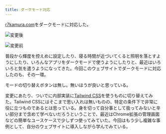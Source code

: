 ```yaml
---
title: ダークモード対応
---
```

[r7kamura.com](https://r7kamura.com/)をダークモードに対応した。

![](https://lh3.googleusercontent.com/B-zNR1qjfSvzphusl5AT2nLbOyCg9Qq1093e7mndu3ozOnJ2dJHk5YRdeYvC_MONV_sWsAlz6SkMrwtbSWOucbmIUWSc2m1ehfZdW8bgCM8NwvdumI2o4JuhoL0n5AGSfyvZYJeragNlNNOFQ_aIfQDUDrwT--hGkOnFYxdlCxjpCe1HOdgPzETq8gi6 "変更後")

![](https://lh4.googleusercontent.com/-JK2D3OSiMBX88CVsAYlulEOWg6mnsvV0b0FwX6HGO_V5Y_uVSmQGAPhYofkgPvdV0xG4d5WupGRDOffQ5ZjSnpO527ihbDKdsbClbdQd-sN9Iefx_7O_Ti1d5FdzIpJo4AjFO-GN_4Xdj7vzu7HoE7gWgG162HZ3LN15foHgA8Q-SAq7EltHdYmuAna "変更前")

普段から輝度を控えめに設定したり、寝る時間が近づいてくると照明を落とすようにしたり、いろんなアプリをダークモードで使うようにしたりと、最近はいろいろと気を遣うようになってきた。今回このウェブサイトでダークモードに対応したのも、その一環。

モードの切り替えボタンは無し。無いほうが良いと思っている。

変更にあたり、ついでに内部実装に[Tailwind CSS](https://tailwindcss.com/)を使うものに切り替えてみた。Tailwind CSSにはそこまで思い入れは無いものの、特定の条件下で非常に役に立つものであるとは思っている。身を切って自分事として扱ってみないと辛い部分まで含めて学べないだろうということで、最近はChrome拡張の管理画面などの簡単なユースケースで少しずつ使ってみていた。今回はもう少し複雑な事例として、自分のウェブサイトに導入しながら学んでみている。
